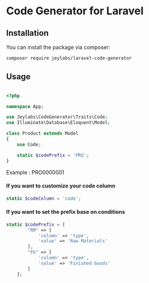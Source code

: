 # Code Generator for Laravel

## Installation

You can install the package via composer:

``` bash
composer require jeylabs/laravel-code-generator
```

## Usage

```php

<?php

namespace App;

use Jeylabs\CodeGenerator\Traits\Code;
use Illuminate\Database\Eloquent\Model;

class Product extends Model
{
    use Code;

    static $codePrefix = 'PRO';
}
```
Example : PRO0000001

#### If you want to customize your code column
```php
static $codeColumn = 'code';
```

#### If you want to set the prefix base on conditions
```php
static $codePrefix = [
        "RM" => [
            'column' => 'type',
            'value' => 'Raw Materials'
        ],
        "FG" => [
            'column' => 'type',
            'value' => 'Finished Goods'
        ]
    ];
```